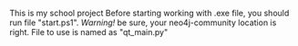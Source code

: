 This is my school project
Before starting working with .exe file, you should run file "start.ps1". 
*Warning!*
be sure, your neo4j-community location is right.
File to use is named as "qt_main.py" 


